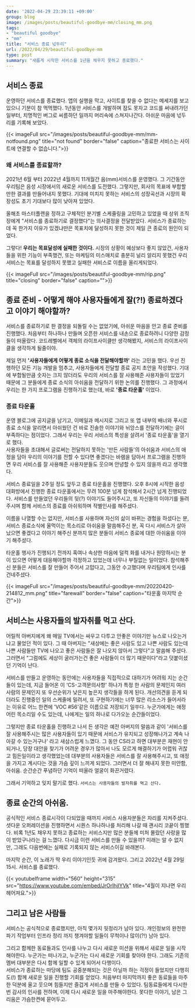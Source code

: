 ```yaml
---
date: '2022-04-29 23:39:11 +09:00'
group: blog
image: /images/posts/beautiful-goodbye-mm/closing_mm.png
tags:
- "beautiful goodbye"
- "mm"
title: "서비스 종료 넋두리"
url: /2022/04/29/beautiful-goodbye-mm
type: post
summary: "새롭게 시작한 서비스를 1년을 채우지 못하고 종료했다."
---
```


## 서비스 종료

운영하던 서비스를 종료했다. 앱의 실행을 막고, 사이트를 찾을 수 없다는 메세지를 보고 있으니 기분이 참 먹먹했다. 
1년동안 서비스를 개발하며 잠도 못자고 코드를 써내려가던 일부터, 치명적인 버그로 씨름하던 일까지 머리속에 스쳐지나간다.
아쉬운 마음에 넋두리를 기록해 보았다. 

{{< imageFull src="/images/posts/beautiful-goodbye-mm/mm-notfound.png" title="not found" border="false" caption="종료한 서비스는 사이트에 연결할 수 없습니다.">}}

### 왜 서비스를 종료할까? 

2021년 6월 부터 2022년 4월까지 11개월간 음(mm)서비스를 운영했다. 그 기간동안 우리팀은 음성 시장에서의 새로운 서비스를 도전했다. 그렇지만, 
회사의 목표에 부합할만한 결과를 만들어내지 못했다. 기대에 미치지 못하는 서비스의 성장곡선과 시장의 확장성도 초기 기대보다 많이 낮아져 있었다. 

올해초 마스터플랜을 정하고 구체적인 분기별 스케줄링을 고민하고 있었을 때 상위 조직장에게 "서비스를 종료하기로 결정했다"는 의사결정을 전달받았다. 
서비스가 종료하는데 꼭 한가지 이유가 있겠냐만은 목표치에 달성하지 못한 것이 제일 큰 종료의 원인이 되었다.

그렇다! **우리는 목표달성에 실패한 것이다.** 시장의 상황이 예상보다 좋지 않았건, 사용자들을 위한 기능이 부족했건, 또는 마케팅의 미스매치로 충분히 널리 알리지 못했건
우리 서비스는 목표를 달성하지 못했고 실패한 서비스로 이름을 올리게되었다.

{{< imageFull src="/images/posts/beautiful-goodbye-mm/rip.png" title="closing" border="false" caption="">}}


## 종료 준비 - 어떻게 해야 사용자들에게 잘(?!) 종료하겠다고 이야기 해야할까?

서비스를 종료하기로 한 결정을 되돌릴 수는 없었기에, 아쉬운 마음을 안고 종료 준비를 진행했다. 처음부터 하나하나 만들며 오픈한 서비스를 내손으로 종료하려니
다양한 감정들이 떠올랐다. 코드레벨에서 객체의 라이프사이클만 생각해봤지, 서비스의 라이프사이클을 생각하게 될줄이야.

제일 먼저 **'사용자들에게 어떻게 종료 소식을 전달해야할까'** 라는 고민을 했다. 
우선 진행하던 모든 기능 개발을 멈추고, 사용자들에게 전달할 종료 공지 초안을 작성했다. 기대에 부합될만큼 숫자는 크지 않더라도
우리의 서비스를 잘 사용해준 사용자들이 있었기 때문에 그 분들에게 종료 소식의 아쉬움을 전달하기 위한 논의를 진행했다. 
그 과정에서 우리는 한 가지 프로그램을 진행하기로 했는데, 바로 **'종료 타운홀'** 이었다. 

### 종료 타운홀

운영 블로그에 공지글을 남기고, 이메일과 메시지로 그리고 또 앱 내부의 배너와 푸시로 종료 소식을 알리면서 아쉬웠던 건 바로
진솔한 이야기와 뉘앙스를 전달하기에는 글이 부족하다는 점이었다. 그래서 우리는 우리 서비스의 특성을 살려서 '종료 타운홀'을 열기로 했다.  
사용자들을 초대해서 글로써는 전달하지 못하는 '만든 사람들'의 아쉬움과 서비스의 애정을 담아 우리의 이야기를 전할 수 있다면 좋겠다는 바램을 담아서
프로그램을 진행하면 우리 서비스를 잘 사용해준 사용자분들도 웃으며 안녕할 수 있지 않을까 라고 생각했다. 

서비스 종료일을 2주일 정도 앞두고 종료 타운홀을 진행했다. 오후 8시에 시작한 음성 대화방에서 진행한 종료 타운홀에서는 
무려 100분 넘게 참석해서 2시간 넘게 진행되었다. 서비스를 만들었던 우리들의 뒷(?) 이야기도 들어주시고, 또 자신들의 이야기를 들려주시며 
함께 서비스의 종료를 아쉬워하며 작별인사를 해주셨다. 

이름을 나열할 수는 없지만, 서비스를 사용하며 자신의 삶이 바뀌는 경험을 하셨다는 분, 
서비스 종료소식에 울먹이는 목소리로 아쉬움을 말씀해주신 분, 
꼭 다시 서비스가 살아났으면 좋겠다고 이야기 해주신 분까지 많은 분들이 서비스 종료에 대한 아쉬움을 이야기 해주셨다.

타운홀 행사가 진행되기 전까지 혹여나 속상한 마음에 덜컥 화를 내거나 원망하시는 분이 있으면 어떻게 대응해야할까 걱정하고 있었는데
너무나 부질없는 일이었다. 참석해주신 분들은 서비스를 잘 만들어 주어서 고맙다고, 그동안 수고했다며 우리팀에게 인사를 건네주셨다.

{{< imageFull src="/images/posts/beautiful-goodbye-mm/20220420-214812_mm.png" title="farewall" border="false" caption="타운홀 마지막 순간">}}

## 서비스는 사용자들의 발자취를 먹고 산다. 

어릴적 아버지에게 왜 매일 TV에서는 싸우고 다투고 안좋은 이야기만 뉴스로 나오는거냐고 물었던 적이 있다. 
그 때 아버지는 "새상에는 좋은 사람도 있고 나쁜 사람도 있는데 나쁜 사람들만 TV에 나오고 좋은 사람들은 잘 나오지 않아서 그렇다"고 말씀해 주셨다.
그러면서 "그럼에도 세상이 굴러가는건 좋은 사람들이 더 많기 때문이다"라고 덧붙이셨던 기억이 난다.

서비스를 만들고 운영하는 동안에는 사용자들을 직접적으로 대하기가 어려워 지는 순간들이 있는데, 
지금 들어온 이 'CS-고객문의사항' 하나가 특정 한 사람의 문제인지 여러 사람의 문제인지 또 우선순위가 낮은지 높은지 생각들을 하게 된다.
개선의견을 듣게 되더라도 진행중인 일의 스케줄에 밀려서, 또 구현하기에는 너무 많은 리소스가 들어서라는 이유로 어느 한켠에 'VOC #56'같은 이름으로 저장되기 일쑤다.
누군가에게는 애정어린 목소리일 수도 있는데, 나에게는 일의 하나로 다가오눈 순간들이었다.

그렇지만 종료 타운홀을 진행하고 나서 든 생각은 예전 아버지의 말씀과 같이 
'서비스를 잘 사용해주시는 많은 사용자들이 있기 때문에 서비스가 유지되고 성장해나가고 계속 나아갈 수 있는거구나' 라고 새삼스럽게 느꼈다.
그 동안 CS라고 하면 대부분은 재현이 안되거나, 당장 대안을 찾기가 어려운 경우가 많아서 나도 모르게 해결하기가 어렵워 귀찮고 힘든일이라고 생각했었는데
대부분의 사용자들은 서비스를 잘 사용해주시고, 또 애정을 가지고 계시다는 것을 가슴 깊이 느끼게 되었다.
그러면서 더 잘 해내지 못한 미안함, 아쉬움. 순간순간 푸념하던 기억이 떠올라 얼굴이 화끈거렸다.

그래서 기억하고 잊지 말기로 했다. `서비스는 사용자들의 발자취를 먹고 산다.`

## 종료 순간의 아쉬움.

공식적인 서비스 종료시각이 다되었을 때까지 서비스 사용자분들은 자리를 지켜주셨다. 셧다운 오퍼레이션을 진행하면서 시퀀스 하나하나를 처리해 나갈 때
괜시리 코끝이 찡했다. 비록 1년도 채우지 못하고 종료하는 서비스지만 많은 분들께 미처 몰랐던 사랑을 많이 받았구나라는 걸 느꼈다. 
다시금 이런 서비스를 만들 수 있을까? 미래는 알 수 없지만, 그래도 다음번에는 실패로 기록되지 않는 서비스이길 바래본다.

마지막 순간, 이 노래가 딱 우리 이야기인듯 귀에 감겨왔다. 그리고 2022년 4월 29일 15시. 서비스를 종료했다.  

{{< youtubeIframe width="560" height="315" src="https://www.youtube.com/embed/JrOrlhjIYVk" title="4월이 지나면 우리 헤어져요.">}}

## 그리고 남은 사람들

서비스는 공식적으로 종료했지만, 아직 몇가지 뒷정리가 남아 있다. 개인정보의 완전한 파기 작업부터 인프라 정리 까지 챙겨야할 일들이 무척이나 많이(?!) 남아 있다. 

그리고 함께한 동료들과도 인사를 나누고 다시 새로운 미션을 위해서 새로운 일을 시작해야한다.
누군가는 떠나가고, 누군가는 다시 새로운 기회를 찾아야 한다. 그래도 기존의 멤버 대부분은 다시 함께 일할 수 있게 되어서 다행이다.  
서비스가 종료하는 마당에 팀도 공중분해되는 것은 아닐까 하는 걱정이 들었지만 다행히도(!) 함께 새로운 일을 진행할 기회를 얻었다.
처음부터 마지막까지 좋은 동료들을 마주한 덕분에 울고 웃으며 힘들지만 즐겁게 서비스를 만들 수 있었다. 팀동료들에게 다시한번 감사의 인사를 전하며, 
이제 다시 새로운 일을 마주해야한다. 못다한 이야기, 남은 그리움은 가슴한켠에 묻어두고.